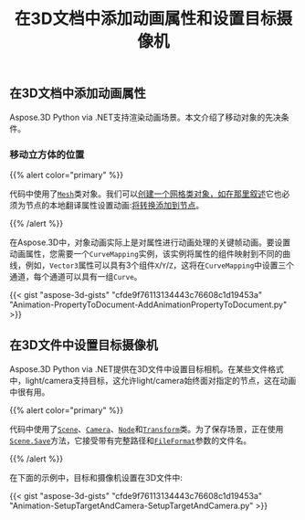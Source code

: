 ﻿---
title: 在3D文档中添加动画属性和设置目标摄像机
type: docs
weight: 10
url: /zh/python-net/add-animation-property-and-setup-target-camera-in-3d-document/
description: 在Aspose.3D中，对象动画实际上是对属性进行动画处理的关键帧动画。要对属性进行动画处理，您需要一个CurveMapping实例，该实例将属性的组件映射到不同的曲线，例如，Vector3属性可以具有3个分量X/Y/Z，这将在CurveMapping中设置三个通道，每个通道都可以具有一组曲线。
---
## **在3D文档中添加动画属性**
Aspose.3D Python via .NET支持渲染动画场景。本文介绍了移动对象的先决条件。
### **移动立方体的位置**
{{% alert color="primary" %}}

代码中使用了[`Mesh`](https://reference.aspose.com/3d/net/aspose.threed.entities/mesh)类对象。我们可以[创建一个网格类对象，如在那里叙述](/3d/zh/net/create-and-read-an-existing-3d-scene/)它也必须为节点的本地翻译属性设置动画:[将转换添加到节点](/3d/zh/net/adding-transformation-to-the-node/)。

{{% /alert %}}

在Aspose.3D中，对象动画实际上是对属性进行动画处理的关键帧动画。要设置动画属性，您需要一个`CurveMapping`实例，该实例将属性的组件映射到不同的曲线，例如，`Vector3`属性可以具有3个组件`X`/`Y`/`Z`，这将在`CurveMapping`中设置三个通道，每个通道可以具有一组`Curve`。

{{< gist "aspose-3d-gists" "cfde9f76113134443c76608c1d19453a" "Animation-PropertyToDocument-AddAnimationPropertyToDocument.py" >}}
## **在3D文件中设置目标摄像机**
Aspose.3D Python via .NET提供在3D文件中设置目标相机。在某些文件格式中，light/camera支持目标，这允许light/camera始终面对指定的节点，这在动画中很有用。

{{% alert color="primary" %}}

代码中使用了[`Scene`](https://reference.aspose.com/3d/net/aspose.threed/scene)、[`Camera`](https://reference.aspose.com/3d/net/aspose.threed.entities/camera)、[`Node`](https://reference.aspose.com/3d/net/aspose.threed/node)和[`Transform`](https://reference.aspose.com/3d/net/aspose.threed/transform)类。为了保存场景，正在使用[`Scene.Save`](https://reference.aspose.com/3d/net/aspose.threed/scene/methods/save)方法，它接受带有完整路径和[`FileFormat`](https://reference.aspose.com/3d/net/aspose.threed/fileformat)参数的文件名。

{{% /alert %}}

在下面的示例中，目标和摄像机设置在3D文件中:

{{< gist "aspose-3d-gists" "cfde9f76113134443c76608c1d19453a" "Animation-SetupTargetAndCamera-SetupTargetAndCamera.py" >}}

